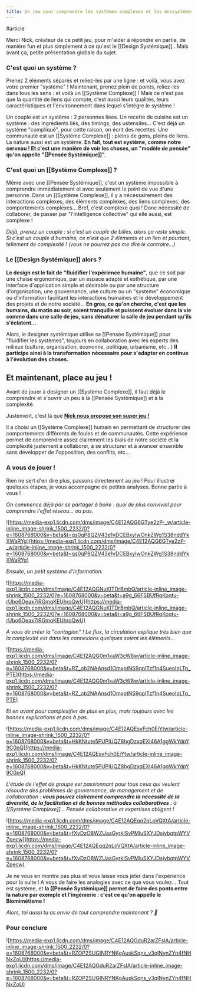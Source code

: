 ```yaml
---
title: Un jeu pour comprendre les systèmes complexes et les écosystèmes.
---
```

#article

Merci Nick, créateur de ce petit jeu, pour m'aider à répondre en partie, de manière fun et plus simplement à ce qu'est le [[Design Systémique]] . Mais avant ça, petite présentation globale du sujet.

### **C'est quoi un système ?**

Prenez 2 éléments séparés et reliez-les par une ligne : et voilà, vous avez votre premier "système" ! Maintenant, prenez plein de points, reliez-les dans tous les sens : et voilà un [[Système Complexe]] ! Mais ce n'est pas que la quantité de liens qui compte, c'est aussi leurs qualités, leurs caractéristiques et l'environnement dans lequel s'intègre le système !

Un couple est un système : 2 personnes liées. Un recette de cuisine est un système : des ingrédients liés, des timings, des ustensiles... C'est déjà un système "compliqué", pour cette raison, on écrit des recettes. Une communauté est un [[Système Complexe]] : pleins de gens, pleins de liens. La nature aussi est un système. **En fait, tout est système, comme notre cerveau ! Et c'est une manière de voir les choses, un "modèle de pensée" qu'on appelle "[[Pensée Systémique]]".**

### **C'est quoi un [[Système Complexe]] ?**

Même avec une [[Pensée Systémique]], c'est un système impossible à comprendre immédiatement et avec seulement le point de vue d'une personne. Dans un [[Système Complexe]], il y a nécessairement des interactions complexes, des éléments complexes, des liens complexes, des comportements complexes... Bref, c'est complexe quoi ! Donc nécessité de collaborer, de passer par "l'intelligence collective" qui elle aussi, est complexe !

*Déjà, prenez un couple : si c'est un couple de billes, alors ça reste simple. Si c'est un couple d'humains, ce n'est que 2 éléments et un lien et pourtant, tellement de complexité ! (vous ne pourrez pas me dire le contraire...)*

### **Le [[Design Systémique]] alors ?**

**Le design est le fait de "fluidifier l'expérience humaine"**, que ce soit par une chaise ergonomique, par un espace adapté et esthétique, par une interface d'application simple et désirable ou par une structure d'organisation, une gouvernance, une culture ou un "système" économique ou d'information facilitant les interactions humaines et le développement des projets et de notre société... **En gros, ce qu'on cherche, c'est que les humains, du matin au soir, soient tranquille et puissent évoluer dans la vie comme dans une salle de jeu, sans dénaturer la salle de jeu pendant qu'ils s'éclatent...**

Alors, le designer systémique utilise sa [[Pensée Systémique]] pour "fluidifier les systèmes", toujours en collaboration avec les experts des milieux (culture, organisation, économie, politique, urbanisme, etc...) **Il participe ainsi à la transformation nécessaire pour s'adapter en continue à l'évolution des choses.**

## **Et maintenant, place au jeu !**

Avant de jouer à designer un [[Système Complexe]], il faut déjà le comprendre et s'ouvrir un peu à la [[Pensée Systémique]] et à la complexité.

Justement, c'est là que **[Nick nous propose son super jeu !](https://ncase.me/crowds/)**

Il a choisi un [[Système Complexe]] humain en permettant de structurer des comportements différents de foules et de communautés. Cette expérience permet de comprendre assez clairement les biais de notre société et la complexité justement à collaborer, à se structurer et à avancer ensemble sans développer de l'opposition, des conflits, etc...

### **A vous de jouer !**

Rien ne sert d'en dire plus, passons directement au jeu ! Pour illustrer quelques étapes, je vous accompagne de petites analyses. Bonne partie à vous !

*On commence déjà par se partager à boire : quoi de plus convivial pour comprendre l'effet réseau... ou pas.*

![https://media-exp1.licdn.com/dms/image/C4E12AQG6GTye2zP-_w/article-inline_image-shrink_1500_2232/0?e=1608768000&v=beta&t=qs0qP8QZV43e1vDCEBxylwOnkZWg1S38nddYkXWaRYg](https://media-exp1.licdn.com/dms/image/C4E12AQG6GTye2zP-_w/article-inline_image-shrink_1500_2232/0?e=1608768000&v=beta&t=qs0qP8QZV43e1vDCEBxylwOnkZWg1S38nddYkXWaRYg)

*Ensuite, un petit système d'information.*

![https://media-exp1.licdn.com/dms/image/C4E12AQGNuKlTDrBmbQ/article-inline_image-shrink_1500_2232/0?e=1608768000&v=beta&t=a9g_66FSBUfRqKoqtu-rUbo6Oeax7iRGmqKEUhroQwU](https://media-exp1.licdn.com/dms/image/C4E12AQGNuKlTDrBmbQ/article-inline_image-shrink_1500_2232/0?e=1608768000&v=beta&t=a9g_66FSBUfRqKoqtu-rUbo6Oeax7iRGmqKEUhroQwU)

*A vous de créer la "contagion" ! Le flux, la circulation explique très bien que la complexité est dans les connexions quelques soient les éléments...*

![https://media-exp1.licdn.com/dms/image/C4E12AQG0m1xaW3cW8w/article-inline_image-shrink_1500_2232/0?e=1608768000&v=beta&t=RZ_ob2NAAnsd1OmxptNS9qplTzf1n4SueoIqLTp_PTE](https://media-exp1.licdn.com/dms/image/C4E12AQG0m1xaW3cW8w/article-inline_image-shrink_1500_2232/0?e=1608768000&v=beta&t=RZ_ob2NAAnsd1OmxptNS9qplTzf1n4SueoIqLTp_PTE)

*Et en avant pour complexifier de plus en plus, mais toujours avec les bonnes explications et pas à pas.*

![https://media-exp1.licdn.com/dms/image/C4E12AQEsvFch0EiYtw/article-inline_image-shrink_1500_2232/0?e=1608768000&v=beta&t=HkKNtute5FUPiUQZ8hgDzxqEXl46A1ggWkYdpY9C0pQ](https://media-exp1.licdn.com/dms/image/C4E12AQEsvFch0EiYtw/article-inline_image-shrink_1500_2232/0?e=1608768000&v=beta&t=HkKNtute5FUPiUQZ8hgDzxqEXl46A1ggWkYdpY9C0pQ)

*L'étude de l'effet de groupe est passionnant pour tous ceux qui veulent résoudre des problèmes de gouvernance, de management et de collaboration : **vous pouvez clairement comprendre la nécessité de la diversité, de la facilitation et de bonnes méthodes collaboratives** : à [[Système Complexe]]... Pensée collaborative et expertises obligent !*

![https://media-exp1.licdn.com/dms/image/C4E12AQEqq2qLoVQXtA/article-inline_image-shrink_1500_2232/0?e=1608768000&v=beta&t=fXvDzO8WZUaaGyrkISvPMluSXYJDsjybqtpWYVZpecw](https://media-exp1.licdn.com/dms/image/C4E12AQEqq2qLoVQXtA/article-inline_image-shrink_1500_2232/0?e=1608768000&v=beta&t=fXvDzO8WZUaaGyrkISvPMluSXYJDsjybqtpWYVZpecw)

Je ne vous en montre pas plus et vous laisse vous jeter dans l'expérience pour la suite ! A vous de faire les analogies avec ce que vous voulez... Tout est système, et **la [[Pensée Systémique]] permet de faire des ponts entre la nature par exemple et l'ingénierie : c'est ce qu'on appelle le Biomimétisme !**

*Alors, toi aussi tu as envie de tout comprendre maintenant ? 🚀*

### **Pour conclure**

![https://media-exp1.licdn.com/dms/image/C4E12AQGduR2arZFslA/article-inline_image-shrink_1500_2232/0?e=1608768000&v=beta&t=RZOP2SUGINRYNKgAuskSqns_v3qINynZYn4fNHNxZoU](https://media-exp1.licdn.com/dms/image/C4E12AQGduR2arZFslA/article-inline_image-shrink_1500_2232/0?e=1608768000&v=beta&t=RZOP2SUGINRYNKgAuskSqns_v3qINynZYn4fNHNxZoU)